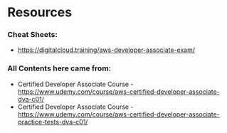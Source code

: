 # Resources

### Cheat Sheets:
* https://digitalcloud.training/aws-developer-associate-exam/

### All Contents here came from:
* Certified Developer Associate Course - https://www.udemy.com/course/aws-certified-developer-associate-dva-c01/
* Certified Developer Associate Course - https://www.udemy.com/course/aws-certified-developer-associate-practice-tests-dva-c01/